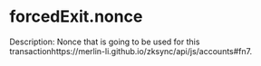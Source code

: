 # forcedExit.nonce

Description: Nonce that is going to be used for this transactionhttps://merlin-li.github.io/zksync/api/js/accounts#fn7.